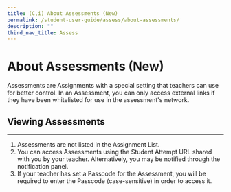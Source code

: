 ```yaml
---
title: (C,i) About Assessments (New)
permalink: /student-user-guide/assess/about-assessments/
description: ""
third_nav_title: Assess
---
```

<h1 id="about-assessments-new-">About Assessments (New)</h1>
<p>Assessments are Assignments with a special setting that teachers can use for better control. In an Assessment, you can only access external links if they have been whitelisted for use in the assessment's network. </p>
<h2 id="viewing-assessments">Viewing Assessments</h2>
<hr>
<ol>
<li>Assessments are not listed in the Assignment List.</li>
<li>You can access Assessments using the Student Attempt URL shared with you by your teacher.  Alternatively, you may be notified through the notification panel. </li>
<li>If your teacher has set a Passcode for the Assessment, you will be required to enter the Passcode (case-sensitive) in order to access it.</li>
</ol>